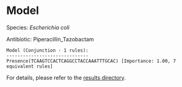 
# Model

Species: *Escherichia coli*

Antibiotic: Piperacillin_Tazobactam

```
Model (Conjunction - 1 rules):
------------------------------
Presence(TCAAGTCCACTCAGGCCTACCAAATTTGCAC) [Importance: 1.00, 7 equivalent rules]

```

For details, please refer to the [results directory](../../../../../results/scm_b/escherichia%20coli/piperacillin_tazobactam/repeat_2/).

